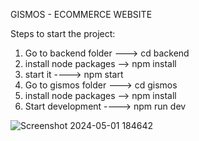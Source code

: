 GISMOS - ECOMMERCE WEBSITE 

Steps to start the project:
1. Go to backend folder --->  cd backend
2. install node packages -->  npm install
3. start it            ---->  npm start
4. Go to gismos folder  --->  cd gismos
5. install node packages -->  npm install
6. Start development   ---->  npm run dev

![Screenshot 2024-05-01 184642](https://github.com/Ankit2002-code/Gismos-ecommerce/assets/91961466/fa8e1a94-4592-4a42-99a4-1ba2a2372086)
